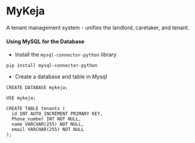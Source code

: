 # MyKeja
A tenant management system - unifies the landlord, caretaker, and tenant.

#### Using MySQL for the Database
* Install the `mysql-connector-python` library
```
pip install mysql-connector-python
```
* Create a database and table in Mysql
```
CREATE DATABASE mykeja;

USE mykeja;

CREATE TABLE tenants (
  id INT AUTO_INCREMENT PRIMARY KEY,
  Phone_number INT NOT NULL,
  name VARCHAR(255) NOT NULL,
  email VARCHAR(255) NOT NULL
);
```

